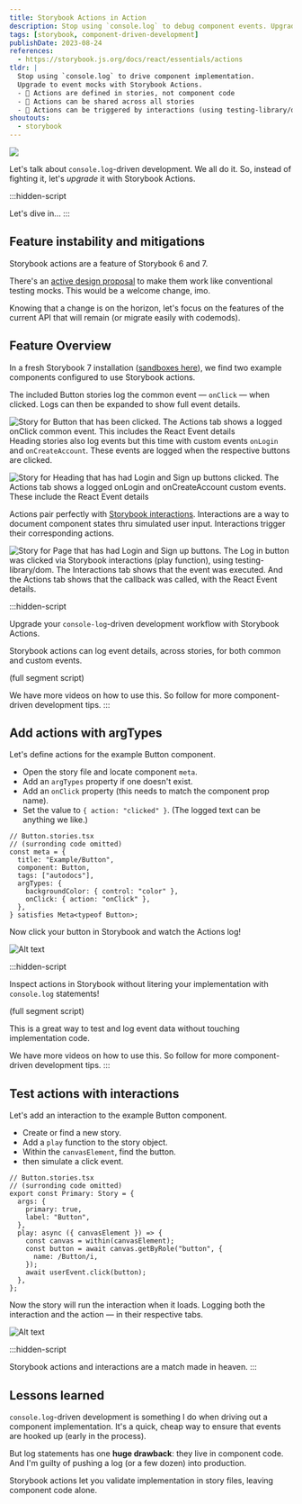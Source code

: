 ```yaml
---
title: Storybook Actions in Action
description: Stop using `console.log` to debug component events. Upgrade to event mocks with Storybook Actions. (Storybook 6 and 7).
tags: [storybook, component-driven-development]
publishDate: 2023-08-24
references:
  - https://storybook.js.org/docs/react/essentials/actions
tldr: |
  Stop using `console.log` to drive component implementation.
  Upgrade to event mocks with Storybook Actions.
  - 👻 Actions are defined in stories, not component code
  - 👀 Actions can be shared across all stories
  - 🤝 Actions can be triggered by interactions (using testing-library/dom)
shoutouts:
  - storybook
---
```


![](./storybook-actions/storybook-actions_cover.png)

Let's talk about `console.log`-driven development.
We all do it.
So, instead of fighting it, let's _upgrade_ it with Storybook Actions.

:::hidden-script

Let's dive in…
:::

## Feature instability and mitigations

Storybook actions are a feature of Storybook 6 and 7.

There's an [active design proposal](https://github.com/storybookjs/storybook/discussions/23649) to make them work like conventional testing mocks. This would be a welcome change, imo.

Knowing that a change is on the horizon, let's focus on the features of the current API that will remain (or migrate easily with codemods).

## Feature Overview

In a fresh Storybook 7 installation ([sandboxes here](https://storybook.new/)), we find two example components configured to use Storybook actions.

The included Button stories log the common event — `onClick` — when clicked. Logs can then be expanded to show full event details.

![Story for Button that has been clicked. The Actions tab shows a logged `onClick` common event. This includes the React Event details](./storybook-actions/storybook-actions_button.png)
​
Heading stories also log events but this time with custom events `onLogin` and `onCreateAccount`. These events are logged when the respective buttons are clicked.

![Story for Heading that has had Login and Sign up buttons clicked. The Actions tab shows a logged `onLogin` and `onCreateAccount` custom events. These include the React Event details](./storybook-actions/storybook-actions_logged-out.png)

<!-- The Page stories are different. Even though they compose the Heading and Button components, no events are logged. This happens because the event callback props aren't part of the Page component interface.

![Story for Page no actions logged. This happens because the Page does not have a any events exposed as part of it's interface](./storybook-actions/storybook-actions_page.png) -->

Actions pair perfectly with [Storybook interactions][]. Interactions are a way to document component states thru simulated user input. Interactions trigger their corresponding actions.

[Storybook interactions]: https://storybook.js.org/docs/react/essentials/interactions#page-top

![Story for Page that has had Login and Sign up buttons. The Log in button was clicked via Storybook interactions (play function), using testing-library/dom. The Interactions tab shows that the event was executed. And the Actions tab shows that the callback was called, with the React Event details.](./storybook-actions/storybook-actions_page-interaction.png)

:::hidden-script

Upgrade your `console-log`-driven development workflow with Storybook Actions.

Storybook actions can log event details, across stories, for both common and custom events.

(full segment script)

We have more videos on how to use this. So follow for more component-driven development tips.
:::

## Add actions with argTypes

Let's define actions for the example Button component.

- Open the story file and locate component `meta`.
- Add an `argTypes` property if one doesn't exist.
- Add an `onClick` property (this needs to match the component prop name).
- Set the value to `{ action: "clicked" }`. (The logged text can be anything we like.)

```tsx ins={9}
// Button.stories.tsx
// (surronding code omitted)
const meta = {
  title: "Example/Button",
  component: Button,
  tags: ["autodocs"],
  argTypes: {
    backgroundColor: { control: "color" },
    onClick: { action: "onClick" },
  },
} satisfies Meta<typeof Button>;
```

Now click your button in Storybook and watch the Actions log!

![Alt text](./storybook-actions/storybook-actions_button-actions.gif)

:::hidden-script

Inspect actions in Storybook without litering your implementation with `console.log` statements!

(full segment script)

This is a great way to test and log event data without touching implementation code.

We have more videos on how to use this. So follow for more component-driven development tips.
:::

## Test actions with interactions

Let's add an interaction to the example Button component.

- Create or find a new story.
- Add a `play` function to the story object.
- Within the `canvasElement`, find the button.
- then simulate a click event.

```tsx ins={6-12}
// Button.stories.tsx
// (surronding code omitted)
export const Primary: Story = {
  args: {
    primary: true,
    label: "Button",
  },
  play: async ({ canvasElement }) => {
    const canvas = within(canvasElement);
    const button = await canvas.getByRole("button", {
      name: /Button/i,
    });
    await userEvent.click(button);
  },
};
```

Now the story will run the interaction when it loads. Logging both the interaction and the action — in their respective tabs.

![Alt text](./storybook-actions/storybook-actions_button-interaction.png)

:::hidden-script

Storybook actions and interactions are a match made in heaven.
:::

## Lessons learned

`console.log`-driven development is something I do when driving out a component implementation. It's a quick, cheap way to ensure that events are hooked up (early in the process).

But log statements has one **huge drawback**: they live in component code. And I'm guilty of pushing a log (or a few dozen) into production.

Storybook actions let you validate implementation in story files, leaving component code alone.
